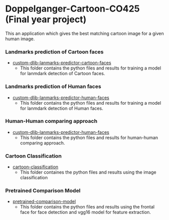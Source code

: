 # Doppelganger-Cartoon-CO425 (Final year project)


This an application which gives the best matching cartoon image for a given human image.

### Landmarks prediction of Cartoon faces ###

* [custom-dlib-lanmarks-predictor-cartoon-faces](https://github.com/PrasadM96/Doppelganger-Cartoon-CO425/tree/main/custom-dlib-lanmarks-predictor-cartoon-faces) 
  * This folder contains the python files and results for training a model for lanmdark detection of Cartoon faces.
  

### Landmarks prediction of Human faces ###

* [custom-dlib-lanmarks-predictor-human-faces](https://github.com/PrasadM96/Doppelganger-Cartoon-CO425/tree/main/custom-dlib-lanmarks-predictor-human-faces) 
  * This folder contains the python files and results for training a model for lanmdark detection of Human faces.

### Human-Human comparing approach ###
* [custom-dlib-lanmarks-predictor-human-faces](https://github.com/PrasadM96/Doppelganger-Cartoon-CO425/tree/main/custom-dlib-shape-predictor-human-human-mappring) 
  * This folder contains the python files and results for human-human comparing approach.

### Cartoon Classification ###
* [cartoon-classification](https://github.com/PrasadM96/Doppelganger-Cartoon-CO425/tree/main/cartoon-classification)
  * This folder containes the python files and results using the image classification

### Pretrained Comparison Model ###
 * [pretrained-comparison-model](https://github.com/PrasadM96/Doppelganger-Cartoon-CO425/tree/main/pretrained-comparison-model)
   * This folder contains the python files and results using the frontal face for face detection and vgg16 model for feature extraction.
